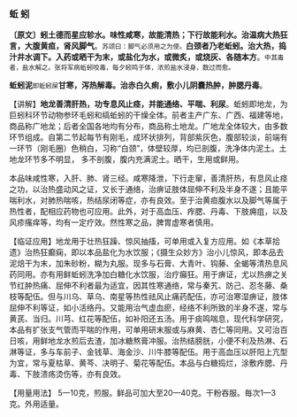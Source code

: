 ### 蚯 蚓

**〔原文〕蚓土德而星应轸水。味性咸寒，故能清热；下行故能利水。治温病大热狂言，大腹黄疸，肾风脚气**。<small>苏颂曰：脚气必须用之为使。</small>**白颈者乃老蚯蚓。治大热，捣汁井水调下。入药或晒干为末，或盐化为水，或微炙，或烧灰、各随本方**。<small>中其毒者，盐水解之。张将军病蚯蚓咬毒，每夕蚓鸣于体，浓煎盐水浸身，数过而愈。</small>

**蚯蚓泥**<small>即蚯蚓屎</small>**甘寒，泻热解毒。治赤白久痢，敷小儿阴嚢热肿，肿腮丹毒**。

【讲解】**地龙善清肝热，功专息风止痉，并能通络、平喘、利尿**。蚯蚓即地龙，为巨蚓科环节动物参环毛蚓和缟蚯蚓的干燥全体。前者主产广东、广西、福建等地，商品称广地龙；后者全国各地均有分布，商品称土地龙。广地龙全体较大，由多数环节组成。自第二节起每节有刚毛，成环状排列，背部紫灰色，腹部较淡，前端有一环节（刚毛圈）色稍白，习称“白颈”，体壁较厚，均已剖腹，洗净体内泥土。土地龙环节多不明显， 多不剖腹，腹内充满泥土。晒干，生用或鲜用。

本品味咸性寒，入肝、肺、肾三经。咸寒降泄，下行走窜，善清肝热，有息风止痉之功，以治热盛动风之证，又长于通络，治痹证肢体屈伸不利及半身不遂；且能平喘利水，对肺热喘咳，热结尿闭等症，亦有良效。至于治黄疸腹水以及脚气等属于热性者，配相应药物也可应用。此外，对于高血压、痄腮、丹毒、下肢痈疽，以及风疹瘙痒等，均有一定疗效。然性寒之品，脾胃虚寒者慎用。	

【临证应用】地龙用于壮热狂躁、惊风抽搐，可单用或入复方应用。如《本草拾遗》治热狂癫痫，即以本品盐化为水饮服；《摄生众妙方》治小儿惊风，即本品去泥焙干为末，加朱砂粉，糊为丸服。现多与石膏、大青叶、钩藤、全蝎等清热息风药同用。亦有用鲜蚯蚓洗净加白糖化水饮服，治疗癲狂。用于痹证，尤以热痹之关节红肿热痛、屈伸不利者最为适宜，因其性寒通络，常与秦艽、防己、忍冬藤、桑枝等配伍。但与川乌、草乌、南星等热性祛风止痛药配伍，亦可治寒湿痹证，肢体屈伸不利等证，如小活络丹。又能用治气虚血瘀，经络不利所致的半身不遂，常与黄芪、当归。川芎、红花等配伍，如补阳还五汤。用于痰鸣喘息，现代科学研究，本品有扩张支气管而平喘的作用，可单用研末服或与麻黄、杏仁等同用。又可治百日咳，用鲜地龙水煎后去渣，加冰糖熬膏冲服。治热结膀胱，小便不利及热淋、石淋等证，多与车前子、金钱草、海金沙、川牛膝等配伍。用于高血压以肝阳上亢型为宜，常与夏枯草、黄芩、决明子、菊花等配伍。本品与白糖捣烂，涂敷痄腮、丹毒、下肢溃疡烫伤等，亦有良效。

【用量用法】 5一10克，煎服。鲜品可加大至20—40克。干粉吞服。毎次1—3克。外用适量。
